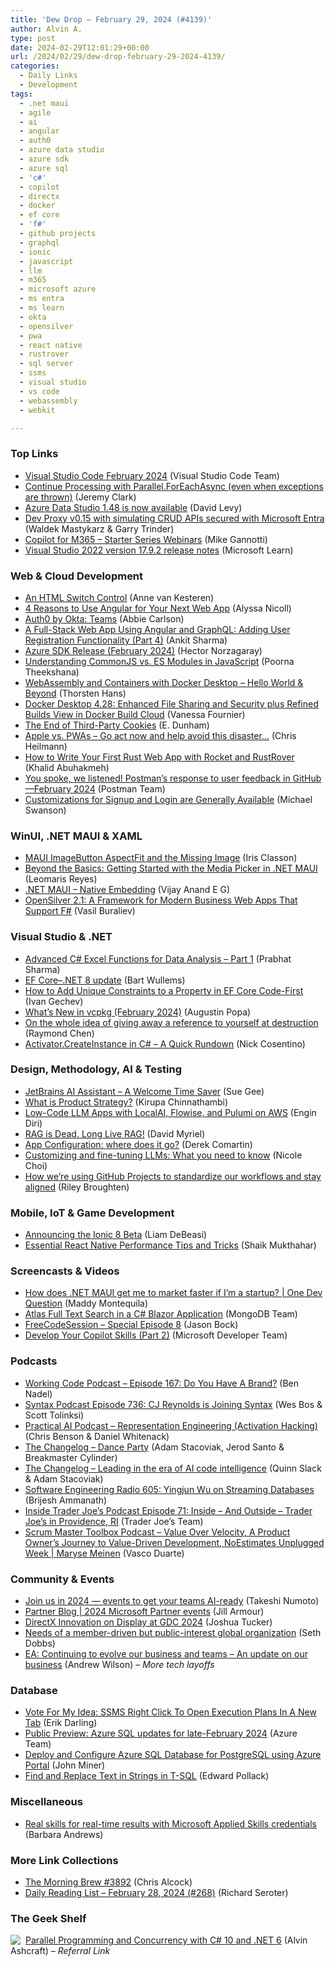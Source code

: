 ```yaml
---
title: 'Dew Drop – February 29, 2024 (#4139)'
author: Alvin A.
type: post
date: 2024-02-29T12:01:29+00:00
url: /2024/02/29/dew-drop-february-29-2024-4139/
categories:
  - Daily Links
  - Development
tags:
  - .net maui
  - agile
  - ai
  - angular
  - auth0
  - azure data studio
  - azure sdk
  - azure sql
  - 'c#'
  - copilot
  - directx
  - docker
  - ef core
  - 'f#'
  - github projects
  - graphql
  - ionic
  - javascript
  - llm
  - m365
  - microsoft azure
  - ms entra
  - ms learn
  - okta
  - opensilver
  - pwa
  - react native
  - rustrover
  - sql server
  - ssms
  - visual studio
  - vs code
  - webassembly
  - webkit

---
```

### <a name="top"></a>Top Links

  * <a href="https://code.visualstudio.com/updates/v1_87" target="_blank" rel="noopener">Visual Studio Code February 2024</a> (Visual Studio Code Team)
  * <a href="https://jeremybytes.blogspot.com/2024/02/continue-processing-with.html" target="_blank" rel="noopener">Continue Processing with Parallel.ForEachAsync (even when exceptions are thrown)</a> (Jeremy Clark)
  * <a href="https://techcommunity.microsoft.com/t5/sql-server-blog/azure-data-studio-1-48-is-now-available/ba-p/4071023" target="_blank" rel="noopener">Azure Data Studio 1.48 is now available</a> (David Levy)
  * <a href="https://devblogs.microsoft.com/microsoft365dev/dev-proxy-v0-15-with-simulating-crud-apis-secured-with-microsoft-entra/" target="_blank" rel="noopener">Dev Proxy v0.15 with simulating CRUD APIs secured with Microsoft Entra</a> (Waldek Mastykarz & Garry Trinder)
  * <a href="https://techcommunity.microsoft.com/t5/healthcare-and-life-sciences/copilot-for-m365-starter-series-webinars/ba-p/4069989" target="_blank" rel="noopener">Copilot for M365 &#8211; Starter Series Webinars</a> (Mike Gannotti)
  * <a href="https://learn.microsoft.com/en-us/visualstudio/releases/2022/release-notes#17.9.2" target="_blank" rel="noopener">Visual Studio 2022 version 17.9.2 release notes</a> (Microsoft Learn)



### <a name="web"></a>Web & Cloud Development

  * <a href="https://webkit.org/blog/15054/an-html-switch-control/" target="_blank" rel="noopener">An HTML Switch Control</a> (Anne van Kesteren)
  * <a href="https://www.telerik.com/blogs/4-reasons-use-angular-your-next-web-app" target="_blank" rel="noopener">4 Reasons to Use Angular for Your Next Web App</a> (Alyssa Nicoll)
  * <a href="https://auth0.com/blog/auth0-by-okta-teams/" target="_blank" rel="noopener">Auth0 by Okta: Teams</a> (Abbie Carlson)
  * <a href="https://www.syncfusion.com/blogs/post/full-stack-app-angular-graphql-4.aspx?utm_source=alvinashcraft&utm_medium=email&utm_campaign=alvinashcraft_blog_edmfeb24" target="_blank" rel="noopener">A Full-Stack Web App Using Angular and GraphQL: Adding User Registration Functionality (Part 4)</a> (Ankit Sharma)
  * <a href="https://devblogs.microsoft.com/azure-sdk/azure-sdk-release-february-2024/" target="_blank" rel="noopener">Azure SDK Release (February 2024)</a> (Hector Norzagaray)
  * <a href="https://www.syncfusion.com/blogs/post/js-commonjs-vs-es-modules.aspx?utm_source=alvinashcraft&utm_medium=email&utm_campaign=alvinashcraft_blog_edmfeb24" target="_blank" rel="noopener">Understanding CommonJS vs. ES Modules in JavaScript</a> (Poorna Theekshana)
  * <a href="https://www.thorsten-hans.com/webassembly-and-containers-with-docker-desktop-hello-world-and-beyond/" target="_blank" rel="noopener">WebAssembly and Containers with Docker Desktop &#8211; Hello World & Beyond</a> (Thorsten Hans)
  * <a href="https://www.docker.com/blog/docker-desktop-4-28/" target="_blank" rel="noopener">Docker Desktop 4.28: Enhanced File Sharing and Security plus Refined Builds View in Docker Build Cloud</a> (Vanessa Fournier)
  * <a href="https://developer.okta.com/blog/2024/02/29/third-party-cookies" target="_blank" rel="noopener">The End of Third-Party Cookies</a> (E. Dunham)
  * <a href="https://christianheilmann.com/2024/02/28/apple-vs-pwas-go-act-now-and-help-avoid-this-disaster/" target="_blank" rel="noopener">Apple vs. PWAs – Go act now and help avoid this disaster…</a> (Chris Heilmann)
  * <a href="https://blog.jetbrains.com/rust/2024/02/28/how-to-write-your-first-rust-web-app-with-rocket-and-rustrover/" target="_blank" rel="noopener">How to Write Your First Rust Web App with Rocket and RustRover</a> (Khalid Abuhakmeh)
  * <a href="https://blog.postman.com/you-spoke-we-listened-postmans-response-to-user-feedback-in-github-february-2024/" target="_blank" rel="noopener">You spoke, we listened! Postman’s response to user feedback in GitHub—February 2024</a> (Postman Team)
  * <a href="https://auth0.com/blog/customizations-for-signup-and-login-are-generally-available/" target="_blank" rel="noopener">Customizations for Signup and Login are Generally Available</a> (Michael Swanson)



### <a name="silverlight"></a>WinUI, .NET MAUI & XAML

  * <a href="https://www.irisclasson.com/2024/02/27/maui-imagebutton-aspectfit-and-the-missing-image/" target="_blank" rel="noopener">MAUI ImageButton AspectFit and the Missing Image</a> (Iris Classon)
  * <a href="https://www.telerik.com/blogs/beyond-basics-getting-started-media-picker-net-maui" target="_blank" rel="noopener">Beyond the Basics: Getting Started with the Media Picker in .NET MAUI</a> (Leomaris Reyes)
  * <a href="https://egvijayanand.in/2024/02/29/dotnet-maui-native-embedding/" target="_blank" rel="noopener">.NET MAUI – Native Embedding</a> (Vijay Anand E G)
  * <a href="https://www.ituziast.com/index.php/2024/02/28/opensilver-2-1-xaml-and-fsharp/" target="_blank" rel="noopener">OpenSilver 2.1: A Framework for Modern Business Web Apps That Support F#</a> (Vasil Buraliev)



### <a name="dotnet"></a>Visual Studio & .NET

  * <a href="https://developer.mescius.com/blogs/advanced-c-sharp-excel-functions-for-data-analysis-part-1" target="_blank" rel="noopener">Advanced C# Excel Functions for Data Analysis &#8211; Part 1</a> (Prabhat Sharma)
  * <a href="https://bartwullems.blogspot.com/2024/02/ef-corenet-8-update.html" target="_blank" rel="noopener">EF Core–.NET 8 update</a> (Bart Wullems)
  * <a href="https://code-maze.com/efcore-add-unique-constraints-to-a-property-code-first/" target="_blank" rel="noopener">How to Add Unique Constraints to a Property in EF Core Code-First</a> (Ivan Gechev)
  * <a href="https://devblogs.microsoft.com/cppblog/whats-new-in-vcpkg-february-2024/" target="_blank" rel="noopener">What’s New in vcpkg (February 2024)</a> (Augustin Popa)
  * <a href="https://devblogs.microsoft.com/oldnewthing/20240228-00/?p=109461" target="_blank" rel="noopener">On the whole idea of giving away a reference to yourself at destruction</a> (Raymond Chen)
  * <a href="https://www.devleader.ca/2024/02/28/activator-createinstance-in-c-a-quick-rundown/" target="_blank" rel="noopener">Activator.CreateInstance in C# – A Quick Rundown</a> (Nick Cosentino)



### <a name="design"></a>Design, Methodology, AI & Testing

  * <a href="http://www.i-programmer.info/news/90-tools/17006-jetbrains-ai-assistant-a-welcome-time-saver.html" target="_blank" rel="noopener">JetBrains AI Assistant &#8211; A Welcome Time Saver</a> (Sue Gee)
  * <a href="https://www.kirupa.com/pm_and_beyond/what_is_product_strategy.htm" target="_blank" rel="noopener">What is Product Strategy?</a> (Kirupa Chinnathambi)
  * <a href="https://www.pulumi.com/blog/low-code-llm-apps-with-local-ai-flowise-and-pulumi/" target="_blank" rel="noopener">Low-Code LLM Apps with LocalAI, Flowise, and Pulumi on AWS</a> (Engin Diri)
  * <a href="https://dev.to/qdrant/rag-is-dead-long-live-rag-5k8" target="_blank" rel="noopener">RAG is Dead. Long Live RAG!</a> (David Myriel)
  * <a href="https://codeopinion.com/app-configuration-where-does-it-go/" target="_blank" rel="noopener">App Configuration: where does it go?</a> (Derek Comartin)
  * <a href="https://github.blog/2024-02-28-customizing-and-fine-tuning-llms-what-you-need-to-know/" target="_blank" rel="noopener">Customizing and fine-tuning LLMs: What you need to know</a> (Nicole Choi)
  * <a href="https://github.blog/2024-02-28-how-were-using-github-projects-to-standardize-our-workflows-and-stay-aligned/" target="_blank" rel="noopener">How we’re using GitHub Projects to standardize our workflows and stay aligned</a> (Riley Broughten)



### <a name="mobile"></a>Mobile, IoT & Game Development

  * <a href="https://ionic.io/blog/announcing-the-ionic-8-beta" target="_blank" rel="noopener">Announcing the Ionic 8 Beta</a> (Liam DeBeasi)
  * <a href="https://www.sitepoint.com/react-native-apps-performance-tips/?utm_source=rss" target="_blank" rel="noopener">Essential React Native Performance Tips and Tricks</a> (Shaik Mukthahar)



### <a name="videos"></a>Screencasts & Videos

  * <a href="http://www.youtube.com/watch?v=vjfc0qm7g7U" target="_blank" rel="noopener">How does .NET MAUI get me to market faster if I&#8217;m a startup? | One Dev Question</a> (Maddy Montequila)
  * <a href="http://www.youtube.com/watch?v=meszOxcR2o0" target="_blank" rel="noopener">Atlas Full Text Search in a C# Blazor Application</a> (MongoDB Team)
  * <a href="http://www.youtube.com/watch?v=n__1wXwljtk" target="_blank" rel="noopener">FreeCodeSession &#8211; Special Episode 8</a> (Jason Bock)
  * <a href="http://www.youtube.com/watch?v=AnXBVBfu4zI" target="_blank" rel="noopener">Develop Your Copilot Skills (Part 2)</a> (Microsoft Developer Team)



### <a name="podcasts"></a>Podcasts

  * <a href="https://www.bennadel.com/blog/4599-working-code-podcast-episode-167-do-you-have-a-brand.htm" target="_blank" rel="noopener">Working Code Podcast &#8211; Episode 167: Do You Have A Brand?</a> (Ben Nadel)
  * <a href="https://syntax.fm/736" target="_blank" rel="noopener">Syntax Podcast Episode 736: CJ Reynolds is Joining Syntax</a> (Wes Bos & Scott Tolinksi)
  * <a href="https://changelog.com/practicalai/258" target="_blank" rel="noopener">Practical AI Podcast &#8211; Representation Engineering (Activation Hacking)</a> (Chris Benson & Daniel Whitenack)
  * <a href="https://changelog.com/podcast/dance-party" target="_blank" rel="noopener">The Changelog &#8211; Dance Party</a> (Adam Stacoviak, Jerod Santo & Breakmaster Cylinder)
  * <a href="https://changelog.com/podcast/580" target="_blank" rel="noopener">The Changelog &#8211; Leading in the era of AI code intelligence</a> (Quinn Slack & Adam Stacoviak)
  * <a href="https://se-radio.net/2024/02/se-radio-605-yingjun-wu-on-streaming-databases/" target="_blank" rel="noopener">Software Engineering Radio 605: Yingjun Wu on Streaming Databases</a> (Brijesh Ammanath)
  * <a href="http://insidetjs.libsyn.com/episode-71-inside-and-outside-trader-joes-in-providence-ri" target="_blank" rel="noopener">Inside Trader Joe&#8217;s Podcast Episode 71: Inside – And Outside – Trader Joe&#8217;s in Providence, RI</a> (Trader Joe&#8217;s Team)
  * <a href="https://scrummastertoolbox.libsyn.com/value-over-velocity-a-product-owners-journey-to-value-driven-development-noestimates-unplugged-week-maryse-meinen" target="_blank" rel="noopener">Scrum Master Toolbox Podcast &#8211; Value Over Velocity, A Product Owner’s Journey to Value-Driven Development, NoEstimates Unplugged Week | Maryse Meinen</a> (Vasco Duarte)



### <a name="events"></a>Community & Events

  * <a href="https://blogs.microsoft.com/blog/2024/02/28/join-us-in-2024-events-to-get-your-teams-ai-ready/" target="_blank" rel="noopener">Join us in 2024 — events to get your teams AI-ready</a> (Takeshi Numoto)
  * <a href="https://techcommunity.microsoft.com/t5/partner-news/partner-blog-2024-microsoft-partner-events/ba-p/4070639" target="_blank" rel="noopener">Partner Blog | 2024 Microsoft Partner events</a> (Jill Armour)
  * <a href="https://devblogs.microsoft.com/directx/directx-innovation-on-display-at-gdc-2024/" target="_blank" rel="noopener">DirectX Innovation on Display at GDC 2024</a> (Joshua Tucker)
  * <a href="https://www.w3.org/blog/2024/needs-of-a-member-driven-but-public-interest-global-organization/" target="_blank" rel="noopener">Needs of a member-driven but public-interest global organization</a> (Seth Dobbs)
  * <a href="https://www.ea.com/news/continuing-to-evolve-our-business-and-teams" target="_blank" rel="noopener">EA: Continuing to evolve our business and teams &#8211; An update on our business</a> (Andrew Wilson) &#8211; _More tech layoffs_



### <a name="sql"></a>Database

  * <a href="https://erikdarling.com/vote-for-my-idea-ssms-right-click-to-open-execution-plans-in-a-new-tab/" target="_blank" rel="noopener">Vote For My Idea: SSMS Right Click To Open Execution Plans In A New Tab</a> (Erik Darling)
  * <a href="https://azure.microsoft.com/en-us/updates/public-preview-azure-sql-updates-for-latefebruary-2024/" target="_blank" rel="noopener">Public Preview: Azure SQL updates for late-February 2024</a> (Azure Team)
  * <a href="https://www.mssqltips.com/sqlservertip/7932/deploy-and-configure-azure-sql-database-for-postgresql-using-portal/" target="_blank" rel="noopener">Deploy and Configure Azure SQL Database for PostgreSQL using Azure Portal</a> (John Miner)
  * <a href="https://www.red-gate.com/simple-talk/databases/sql-server/t-sql-programming-sql-server/find-and-replace-text-in-strings-in-t-sql/" target="_blank" rel="noopener">Find and Replace Text in Strings in T-SQL</a> (Edward Pollack)



### <a name="misc"></a>Miscellaneous

  * <a href="https://techcommunity.microsoft.com/t5/microsoft-learn-blog/real-skills-for-real-time-results-with-microsoft-applied-skills/ba-p/4056254" target="_blank" rel="noopener">Real skills for real-time results with Microsoft Applied Skills credentials</a> (Barbara Andrews)



### <a name="links"></a>More Link Collections

  * <a href="https://blog.cwa.me.uk/2024/02/29/the-morning-brew-3892/" target="_blank" rel="noopener">The Morning Brew #3892</a> (Chris Alcock)
  * <a href="https://seroter.com/2024/02/28/daily-reading-list-february-28-2024-268/" target="_blank" rel="noopener">Daily Reading List – February 28, 2024 (#268)</a> (Richard Seroter)



### <a name="shelf"></a>The Geek Shelf

<a href="https://www.amazon.com/dp/1803243678/?tag=amavin-20" target="_blank" rel="noopener"><img decoding="async" align="left" style="margin: 0px 4px 0px 0px; border: 0px currentcolor; border-image: none; float: left; display: inline; background-image: none;" src="https://m.media-amazon.com/images/I/51JILwx8jkL._SS135_.jpg" border="0" /></a>&nbsp;<a href="https://www.amazon.com/dp/1803243678/?tag=amavin-20" target="_blank" rel="noopener">Parallel Programming and Concurrency with C# 10 and .NET 6</a> (Alvin Ashcraft) _&#8211; Referral Link_